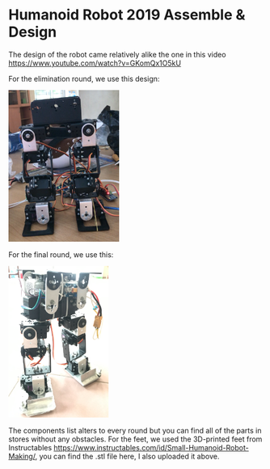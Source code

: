 # Humanoid Robot 2019 Assemble & Design

The design of the robot came relatively alike the one in this video https://www.youtube.com/watch?v=GKomQx1O5kU

For the elimination round, we use this design:

<a href="https://github.com/thaiquangnguyen/humanoid/blob/master/Recordings/Screen%20Shot%202019-12-08%20at%2020.11.15.png"><img src="https://github.com/thaiquangnguyen/humanoid/blob/master/Recordings/Screen%20Shot%202019-12-08%20at%2020.11.15.png" height="300"/></a>

For the final round, we use this:

<a href="https://github.com/thaiquangnguyen/humanoid/blob/master/Recordings/Screen%20Shot%202019-12-08%20at%2020.14.50.png"><img src="https://github.com/thaiquangnguyen/humanoid/blob/master/Recordings/Screen%20Shot%202019-12-08%20at%2020.14.50.png" height="300"/></a>

The components list alters to every round but you can find all of the parts in stores without any obstacles. For the feet, we used the 3D-printed feet from Instructables https://www.instructables.com/id/Small-Humanoid-Robot-Making/, you can find the .stl file here, I also uploaded it above.
